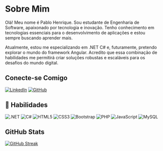 # Sobre Mim
Olá! Meu nome é Pablo Henrique. Sou estudante de Engenharia de Software, apaixonado por tecnologia e inovação. Tenho conhecimento em tecnologias essenciais para o desenvolvimento de aplicações e estou sempre buscando aprender mais.

Atualmente, estou me especializando em .NET C# e, futuramente, pretendo explorar o mundo do framework Angular. Acredito que essa combinação de habilidades me permitirá criar soluções robustas e escaláveis para os desafios do mundo digital.


## Conecte-se Comigo
[![LinkedIn](https://img.shields.io/badge/LinkedIn-0077B5?style=for-the-badge&logo=linkedin&logoColor=white)](https://www.linkedin.com/in/pablohenriquealves/) [![GitHub](https://img.shields.io/badge/GitHub-100000?style=for-the-badge&logo=github&logoColor=white)](https://github.com/pablohenriquealves)

## 🚀 Habilidades
![.NET](https://img.shields.io/badge/.NET-5C2D91?style=for-the-badge&logo=.net&logoColor=white) ![C#](https://img.shields.io/badge/C%23-239120?style=for-the-badge&logo=c-sharp&logoColor=white) 
![HTML5](https://img.shields.io/badge/HTML5-E34F26?style=for-the-badge&logo=html5&logoColor=white) ![CSS3](https://img.shields.io/badge/CSS3-1572B6?style=for-the-badge&logo=css3&logoColor=white)
![Bootstrap](https://img.shields.io/badge/-boostrap-0D1117?style=for-the-badge&logo=bootstrap&labelColor=0D1117) ![PHP](https://img.shields.io/badge/PHP-777BB4?style=for-the-badge&logo=php&logoColor=white)
![JavaScript](https://img.shields.io/badge/JavaScript-F7DF1E?style=for-the-badge&logo=javascript&logoColor=black) ![MySQL](https://img.shields.io/badge/MySQL-00000F?style=for-the-badge&logo=mysql&logoColor=white)


## GitHub Stats
[![GitHub Streak](https://streak-stats.demolab.com/?user=pablohenriquealves&theme=ocean-gradient&border=30A3DC&dates=FFF)](https://git.io/streak-stats)
